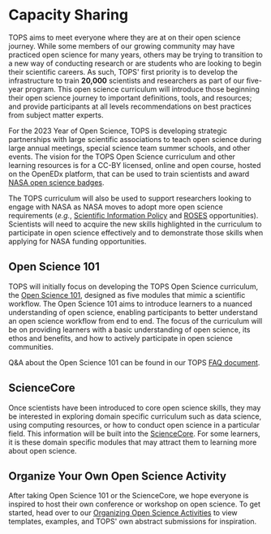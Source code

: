 # Capacity Sharing

TOPS aims to meet everyone where they are at on their open science journey. While some members of our growing community may have practiced open science for many years, others may be trying to transition to a new way of conducting research or are students who are looking to begin their scientific careers. As such, TOPS' first priority is to develop the infrastructure to train **20,000** scientists and researchers as part of our five-year program. This open science curriculum will introduce those beginning their open science journey to important definitions, tools, and resources; and provide participants at all levels recommendations on best practices from subject matter experts. 

For the 2023 Year of Open Science, TOPS is developing strategic partnerships with large scientific associations to teach open science during large annual meetings, special science team summer schools, and other events. The vision for the TOPS Open Science curriculum and other learning resources is for a CC-BY licensed, online and open course, hosted on the OpenEDx platform, that can be used to train scientists and award [NASA open science badges](/docs/Area3_Incentives/badging_motivation.md). 

The TOPS curriculum will also be used to support researchers looking to engage with NASA as NASA moves to adopt more open science requirements (*e.g.*, [Scientific Information Policy](https://science.nasa.gov/researchers/science-data/science-information-policy) and [ROSES](https://science.nasa.gov/researchers/sara/grant-solicitations) opportunities). Scientists will need to acquire the new skills highlighted in the curriculum to participate in open science effectively and to demonstrate those skills when applying for NASA funding opportunities.  

## Open Science 101

TOPS will initially focus on developing the TOPS Open Science curriculum, the [Open Science 101](./Open-Science-101/readme.md), designed as five modules that mimic a scientific workflow. The Open Science 101 aims to introduce learners to a nuanced understanding of open science, enabling participants to better understand an open science workflow from end to end. The focus of the curriculum will be on providing learners with a basic understanding of open science, its ethos and benefits, and how to actively participate in open science communities. 

Q&A about the Open Science 101 can be found in our TOPS [FAQ document](/tops_faq.md).

## ScienceCore

Once scientists have been introduced to core open science skills, they may be interested in exploring domain specific curriculum such as data science, using computing resources, or how to conduct open science in a particular field. This information will be built into the [ScienceCore](./ScienceCore/readme.md). For some learners, it is these domain specific modules that may attract them to learning more about open science. 

## Organize Your Own Open Science Activity

After taking Open Science 101 or the ScienceCore, we hope everyone is inspired to host their own conference or workshop on open science. To get started, head over to our [Organizing Open Science Activities](https://nasa.github.io/Transform-to-Open-Science-Book/Organizing_OS_Activities/readme.html) to view templates, examples, and TOPS' own abstract submissions for inspiration. 
